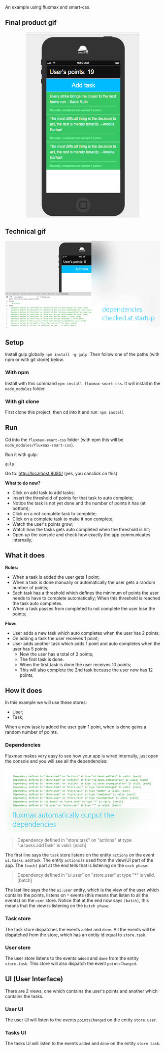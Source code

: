 An example using fluxmax and smart-css.

## Final product gif

<div style="text-align:center"><img src ="./docs/animation2.gif" /></div>



## Technical gif

![animation](./docs/animation.gif)



## Setup

Install gulp globally `npm install -g gulp`.
Then follow one of the paths (with npm or with git clone) below.


### With npm

Install with this command `npm install fluxmax-smart-css`. It will install in the `node_modules` folder. 


### With git clone

First clone this project, then cd into it and run: `npm install`



## Run

Cd into the `fluxmax-smart-css` folder (with npm this will be `node_modules/fluxmax-smart-css`).

Run it with gulp:

    gulp

Go to: [http://localhost:8080/](http://localhost:8080/) (yes, you canclick on this)

**What to do now?**

 - Click on add task to add tasks;
 - Insert the threshold of points for that task to auto complete;
 - Notice the task is not yet done and the number of points it has (at bottom);
 - Click on a not complete task to complete;
 - Click on a complete task to make it non complete;
 - Watch the user's points grow;
 - Watch how the tasks gets auto completed when the threshold is hit;
 - Open up the console and check how exactly the app communicates internally;

## What it does

**Rules:**
 - When a task is added the user gets 1 point;
 - When a task is done manually or automatically the user gets a random number of points;
 - Each task has a threshold which defines the minimum of points the user needs to have to complete automatically; When this threshold is reached the task auto completes.
 - When a task passes from completed to not complete the user lose the points;

**Flow:**
 - User adds a new task which auto completes when the user has 2 points;
 - On adding a task the user receives 1 point;
 - User adds another task which adds 1 point and auto completes when the user has 5 points.
   - Now the user has a total of 2 points;
   - The first task is done.
   - When the first task is done the user receives 10 points;
   - This will also complete the 2nd task because the user now has 12 points;



## How it does


In this example we will use these stores:

 - User;
 - Task;

When a new task is added the user gain 1 point, when is done gains a random number of points.


### Dependencies

Fluxmax makes very easy to see how your app is wired internally, just open the console and you will see all the dependencies:

![dependencies](./docs/dependencies.jpg)

> Dependency defined in "store.task" on "actions" at type "ui.tasks.addTask" is valid. [each]

The first line says the `task` store listens on the entity `actions` on the event `ui.tasks.addTask`. The entity `actions` is used from the view/UI part of the app. The `[each]` part at the end tells that is listening on the `each phase`.

> Dependency defined in "ui.user" on "store.user" at type "*" is valid. [batch]

The last line says the the `ui.user` entity, which is the view of the user which contains the points, listens on `*` events (this means that listen to all the events) on the `user` store. Notice that at the end now says `[batch]`, this means that the view is listening on the `batch phase`.

### Task store

The task store dispatches the events `added` and `done`. All the events will be dispatched
from the store, which has an entity id equal to `store.task`.


### User store

The user store listens to the events `added` and `done` from the entity `store.task`.
This store will also dispatch the event `pointsChanged`.



## UI (User Interface)

There are 2 views, one which contains the user's points and another which contains the tasks.


### User UI

The user UI will listen to the events `pointsChanged` on the entity `store.user`.


### Tasks UI

The tasks UI will listen to the events `added` and `done` on the entity `store.task`.
